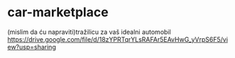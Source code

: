 # car-marketplace
(mislim da ću napraviti)tražilicu za vaš idealni automobil
https://drive.google.com/file/d/18zYPRTqrYLsRAFAr5EAvHwG_yVrpS6F5/view?usp=sharing
